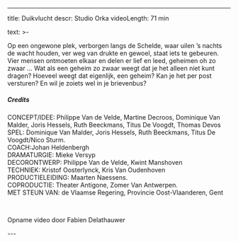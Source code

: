 
---
title: Duikvlucht
descr: Studio Orka
videoLength: 71 min

text: >-
  <p>Op een ongewone plek, verborgen langs de Schelde, waar uilen ’s nachts de wacht houden, ver weg van drukte en gewoel, staat iets te gebeuren. Vier mensen ontmoeten elkaar en delen er lief en leed, geheimen oh zo zwaar ... Wat als een geheim zo zwaar weegt dat je het alleen niet kunt dragen? Hoeveel weegt dat eigenlijk, een geheim? Kan je het per post versturen? En wil je zoiets wel in je brievenbus?</p><h5>Credits</h5><p>CONCEPT/IDEE: Philippe Van de Velde, Martine Decroos, Dominique Van Malder, Joris Hessels, Ruth Beeckmans, Titus De Voogdt, Thomas Devos<br>SPEL: Dominique Van Malder, Joris Hessels, Ruth Beeckmans, Titus De Voogdt/Nico Sturm.<br>COACH:Johan Heldenbergh<br>DRAMATURGIE: Mieke Versyp<br>DECORONTWERP: Philippe Van de Velde, Kwint Manshoven<br>TECHNIEK: Kristof Oosterlynck, Kris Van Oudenhoven<br>PRODUCTIELEIDING: Maarten Naessens.<br>COPRODUCTIE: Theater Antigone, Zomer Van Antwerpen.<br>MET STEUN VAN: de Vlaamse Regering, Provincie Oost-Vlaanderen, Gent</p><p>‍</p><p>Opname video door Fabien Delathauwer</p>
---
